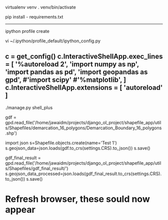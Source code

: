 virtualenv venv
. venv/bin/activate

pip install - requirements.txt

---------------------------------------------
ipython profile create

vi ~/.ipython/profile_default/ipython_config.py

c = get_config()
c.InteractiveShellApp.exec_lines = [
    '%autoreload 2',
    'import numpy as np',
    'import pandas as pd',
    'import geopandas as gpd',
    #'import scipy'
    #'%matplotlib',
]
c.InteractiveShellApp.extensions = [
    'autoreload'
]
---------------------------------------------

./manage.py shell_plus

gdf = gpd.read_file('/home/jawaidm/projects/django_ol_project/shapefile_app/utils/Shapefiles/demarcation_16_polygons/Demarcation_Boundary_16_polygons.shp')

import json
s=Shapefile.objects.create(name='Test 1')
s.geojson_data=json.loads(gdf.to_crs(settings.CRS).to_json())
s.save()

gdf_final_result = gpd.read_file('/home/jawaidm/projects/django_ol_project/shapefile_app/utils/Shapefiles/gdf_final_result/')
s.geojson_data_processed=json.loads(gdf_final_result.to_crs(settings.CRS).to_json())
s.save()

# Refresh browser, these sould now appear



